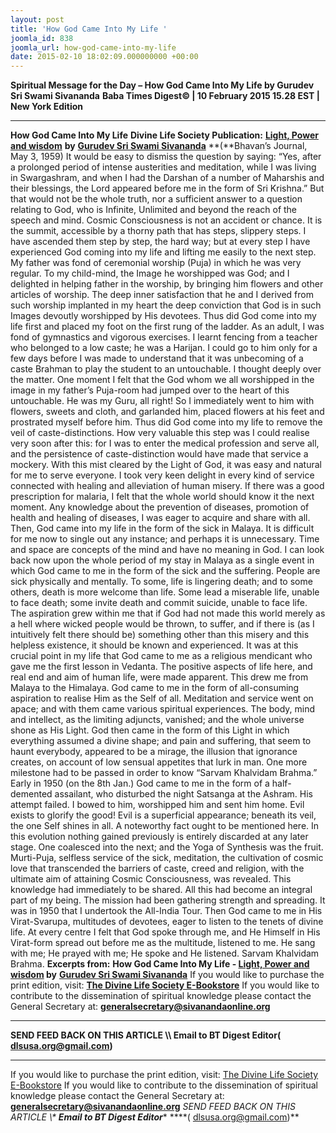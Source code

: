 ```yaml
---
layout: post
title: 'How God Came Into My Life '
joomla_id: 838
joomla_url: how-god-came-into-my-life
date: 2015-02-10 18:02:09.000000000 +00:00
---
```

**Spiritual Message for the Day – How God Came Into My Life by Gurudev Sri Swami Sivananda**
**Baba Times Digest© | 10 February 2015 15.28 EST | New York Edition**
* * *  
**How God Came Into My Life**
**Divine Life Society Publication:** [**Light, Power and wisdom**](http://www.dlshq.org/download/lightpower.htm#_VPID_139) **by** [**Gurudev Sri Swami Sivananda**](http://www.dlshq.org/saints/siva.htm)
**(**Bhavan’s Journal, May 3, 1959)
It would be easy to dismiss the question by saying: “Yes, after a prolonged period of intense austerities and meditation, while I was living in Swargashram, and when I had the Darshan of a number of Maharshis and their blessings, the Lord appeared before me in the form of Sri Krishna.”
But that would not be the whole truth, nor a sufficient answer to a question relating to God, who is Infinite, Unlimited and beyond the reach of the speech and mind.
Cosmic Consciousness is not an accident or chance. It is the summit, accessible by a thorny path that has steps, slippery steps. I have ascended them step by step, the hard way; but at every step I have experienced God coming into my life and lifting me easily to the next step.
My father was fond of ceremonial worship (Puja) in which he was very regular. To my child-mind, the Image he worshipped was God; and I delighted in helping father in the worship, by bringing him flowers and other articles of worship. The deep inner satisfaction that he and I derived from such worship implanted in my heart the deep conviction that God is in such Images devoutly worshipped by His devotees. Thus did God come into my life first and placed my foot on the first rung of the ladder.
As an adult, I was fond of gymnastics and vigorous exercises. I learnt fencing from a teacher who belonged to a low caste; he was a Harijan. I could go to him only for a few days before I was made to understand that it was unbecoming of a caste Brahman to play the student to an untouchable. I thought deeply over the matter. One moment I felt that the God whom we all worshipped in the image in my father’s Puja-room had jumped over to the heart of this untouchable. He was my Guru, all right! So I immediately went to him with flowers, sweets and cloth, and garlanded him, placed flowers at his feet and prostrated myself before him. Thus did God come into my life to remove the veil of caste-distinctions.
How very valuable this step was I could realise very soon after this: for I was to enter the medical profession and serve all, and the persistence of caste-distinction would have made that service a mockery. With this mist cleared by the Light of God, it was easy and natural for me to serve everyone. I took very keen delight in every kind of service connected with healing and alleviation of human misery. If there was a good prescription for malaria, I felt that the whole world should know it the next moment. Any knowledge about the prevention of diseases, promotion of health and healing of diseases, I was eager to acquire and share with all.
Then, God came into my life in the form of the sick in Malaya. It is difficult for me now to single out any instance; and perhaps it is unnecessary. Time and space are concepts of the mind and have no meaning in God. I can look back now upon the whole period of my stay in Malaya as a single event in which God came to me in the form of the sick and the suffering. People are sick physically and mentally. To some, life is lingering death; and to some others, death is more welcome than life. Some lead a miserable life, unable to face death; some invite death and commit suicide, unable to face life. The aspiration grew within me that if God had not made this world merely as a hell where wicked people would be thrown, to suffer, and if there is (as I intuitively felt there should be) something other than this misery and this helpless existence, it should be known and experienced.
It was at this crucial point in my life that God came to me as a religious mendicant who gave me the first lesson in Vedanta. The positive aspects of life here, and real end and aim of human life, were made apparent. This drew me from Malaya to the Himalaya. God came to me in the form of all-consuming aspiration to realise Him as the Self of all.
Meditation and service went on apace; and with them came various spiritual experiences. The body, mind and intellect, as the limiting adjuncts, vanished; and the whole universe shone as His Light. God then came in the form of this Light in which everything assumed a divine shape; and pain and suffering, that seem to haunt everybody, appeared to be a mirage, the illusion that ignorance creates, on account of low sensual appetites that lurk in man.
One more milestone had to be passed in order to know “Sarvam Khalvidam Brahma.” Early in 1950 (on the 8th Jan.) God came to me in the form of a half-demented assailant, who disturbed the night Satsanga at the Ashram. His attempt failed. I bowed to him, worshipped him and sent him home. Evil exists to glorify the good! Evil is a superficial appearance; beneath its veil, the one Self shines in all.
A noteworthy fact ought to be mentioned here. In this evolution nothing gained previously is entirely discarded at any later stage. One coalesced into the next; and the Yoga of Synthesis was the fruit. Murti-Puja, selfless service of the sick, meditation, the cultivation of cosmic love that transcended the barriers of caste, creed and religion, with the ultimate aim of attaining Cosmic Consciousness, was revealed. This knowledge had immediately to be shared. All this had become an integral part of my being.
The mission had been gathering strength and spreading. It was in 1950 that I undertook the All-India Tour. Then God came to me in His Virat-Svarupa, multitudes of devotees, eager to listen to the tenets of divine life. At every centre I felt that God spoke through me, and He Himself in His Virat-form spread out before me as the multitude, listened to me. He sang with me; He prayed with me; He spoke and He listened. Sarvam Khalvidam Brahma.
**Excerpts from:** **How God Came Into My Life - [Light, Power and wisdom](http://www.dlshq.org/download/lightpower.htm#_VPID_139) by** [**Gurudev Sri Swami Sivananda**](http://www.dlshq.org/saints/siva.htm)
If you would like to purchase the print edition, visit: **[The Divine Life Society E-Bookstore](http://www.dlshq.org/download/download.htm)**
If you would like to contribute to the dissemination of spiritual knowledge please contact the General Secretary at: [](mailto:%20%3Cscript%20type=%27text/javascript%27%3E%20%3C%21--%20var%20prefix%20=%20%27ma%27%20+%20%27il%27%20+%20%27to%27;%20var%20path%20=%20%27hr%27%20+%20%27ef%27%20+%20%27=%27;%20var%20addy57016%20=%20%27generalsecretary%27%20+%20%27@%27;%20addy57016%20=%20addy57016%20+%20%27sivanandaonline%27%20+%20%27.%27%20+%20%27org%27;%20document.write%28%27%3Ca%20%27%20+%20path%20+%20%27%5C%27%27%20+%20prefix%20+%20%27:%27%20+%20addy57016%20+%20%27%5C%27%3E%27%29;%20document.write%28addy57016%29;%20document.write%28%27%3C%5C/a%3E%27%29;%20//--%3E%5Cn%20%3C/script%3E%3Cscript%20type=%27text/javascript%27%3E%20%3C%21--%20document.write%28%27%3Cspan%20style=%5C%27display:%20none;%5C%27%3E%27%29;%20//--%3E%20%3C/script%3EThis%20email%20address%20is%20being%20protected%20from%20spambots.%20You%20need%20JavaScript%20enabled%20to%20view%20it.%20%3Cscript%20type=%27text/javascript%27%3E%20%3C%21--%20document.write%28%27%3C/%27%29;%20document.write%28%27span%3E%27%29;%20//--%3E%20%3C/script%3E?subject=Contribution%20to%20Dissemination%20of%20Spiritual%20Knowledge) **generalsecretary@sivanandaonline.org**
****
**SEND FEED BACK ON THIS ARTICLE \\\ Email to BT Digest Editor[](mailto:%20%3Cscript%20type=%27text/javascript%27%3E%20%3C%21--%20var%20prefix%20=%20%27ma%27%20+%20%27il%27%20+%20%27to%27;%20var%20path%20=%20%27hr%27%20+%20%27ef%27%20+%20%27=%27;%20var%20addy72654%20=%20%27dlsusa.org%27%20+%20%27@%27;%20addy72654%20=%20addy72654%20+%20%27gmail%27%20+%20%27.%27%20+%20%27com%27;%20document.write%28%27%3Ca%20%27%20+%20path%20+%20%27%5C%27%27%20+%20prefix%20+%20%27:%27%20+%20addy72654%20+%20%27%5C%27%3E%27%29;%20document.write%28addy72654%29;%20document.write%28%27%3C%5C/a%3E%27%29;%20//--%3E%5Cn%20%3C/script%3E%3Cscript%20type=%27text/javascript%27%3E%20%3C%21--%20document.write%28%27%3Cspan%20style=%5C%27display:%20none;%5C%27%3E%27%29;%20//--%3E%20%3C/script%3EThis%20email%20address%20is%20being%20protected%20from%20spambots.%20You%20need%20JavaScript%20enabled%20to%20view%20it.%20%3Cscript%20type=%27text/javascript%27%3E%20%3C%21--%20document.write%28%27%3C/%27%29;%20document.write%28%27span%3E%27%29;%20//--%3E%20%3C/script%3E?subject=DLS%20Posts)( [dlsusa.org@gmail.com](mailto:dlsusa.org@gmail.com))**
* * *
  
If you would like to purchase the print edition, visit: [The Divine Life Society E-Bookstore](http://www.dlshq.org/download/download.htm)
If you would like to contribute to the dissemination of spiritual knowledge please contact the General Secretary at: **[generalsecretary@sivanandaonline.org](mailto:generalsecretary@sivanandaonline.org)**
**SEND FEED BACK ON THIS ARTICLE \\\**  **Email to BT Digest Editor**** [](mailto:%20%3Cscript%20type=%27text/javascript%27%3E%20%3C%21--%20var%20prefix%20=%20%27ma%27%20+%20%27il%27%20+%20%27to%27;%20var%20path%20=%20%27hr%27%20+%20%27ef%27%20+%20%27=%27;%20var%20addy72654%20=%20%27dlsusa.org%27%20+%20%27@%27;%20addy72654%20=%20addy72654%20+%20%27gmail%27%20+%20%27.%27%20+%20%27com%27;%20document.write%28%27%3Ca%20%27%20+%20path%20+%20%27%5C%27%27%20+%20prefix%20+%20%27:%27%20+%20addy72654%20+%20%27%5C%27%3E%27%29;%20document.write%28addy72654%29;%20document.write%28%27%3C%5C/a%3E%27%29;%20//--%3E%5Cn%20%3C/script%3E%3Cscript%20type=%27text/javascript%27%3E%20%3C%21--%20document.write%28%27%3Cspan%20style=%5C%27display:%20none;%5C%27%3E%27%29;%20//--%3E%20%3C/script%3EThis%20email%20address%20is%20being%20protected%20from%20spambots.%20You%20need%20JavaScript%20enabled%20to%20view%20it.%20%3Cscript%20type=%27text/javascript%27%3E%20%3C%21--%20document.write%28%27%3C/%27%29;%20document.write%28%27span%3E%27%29;%20//--%3E%20%3C/script%3E?subject=DLS%20Posts)****( [dlsusa.org@gmail.com](mailto:dlsusa.org@gmail.com))**  
